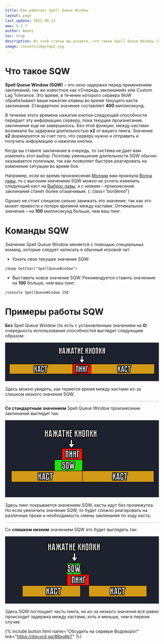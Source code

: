 ```yaml
---
title: Как работает Spell Queue Window 
layout: page
last_update: 2022-09-13
wow: 9.2.7
author: Amani
toc: true
description: Из этой статьи вы узнаете, что такое Spell Queue Window (SQW), также известное как «Очередь заклинаний» или Custom Lag Tolerance, а также зачем оно нужно и как его менять.
image: /assets/img/sqw2.jpg
---
```


# Что такое SQW

**Spell Queue Window (SQW)** – это окно задержки перед применением заклинаний, так же известное как «Очередь заклинаний» или Custom Lag Tolerance. Это время, в течение которого сервера WoW обрабатывают ваши нажатия клавиш во время текущего каста заклинания. Стандартное значение составляет **400** миллисекунд.

В течение этого времени нажатие кнопки следующей способности передает эту информацию серверу, пока текущее произнесение заклинания еще не завершилось. Без этой функции, между кастами возникала бы задержка длительностью **х2** от вашего пинга. Значение **х2** формируется за счет того, что серверу нужно и отправить и получить информацию о нажатии кнопки.

Когда вы ставите заклинание в очередь, то система не дает вам изменить этот выбор. Поэтому уменьшение длительности SQW обычно оказывается полезным, так как позволяет быстрее реагировать на изменение ситуации во время боя.

Например, если во время произнесения [Молнии](https://ru.wowhead.com/spell=188196) вам прокнула [Волна лавы](https://ru.wowhead.com/spell=77756), то с высоким значением SQW можно не успеть изменить следующий каст на [Выброс лавы](https://ru.wowhead.com/spell=51505), а с низким – произнесение заклинаний станет более отзывчивым.
{: class="bordered"}

Однако не стоит слишком сильно занижать это значение, так как это может привести к потере времени между кастами. Оптимальное значение – на **100** миллисекунд больше, чем ваш пинг.

# Команды SQW

Значение Spell Queue Window меняется с помощью специальных команд, которые следует написать в обычный игровой чат:

* Узнать свое текущее значение SQW:
~~~
/dump GetCVar("SpellQueueWindow")
~~~

* Выставить новое значение SQW. Рекомендуется ставить значениие на **100** больше, чем ваш пинг:
~~~
/console SpellQueueWindow 150
~~~


# Примеры работы SQW

**Без** Spell Queue Window (то есть с установленным значением на **0**) очередность использования способностей выглядит следующим образом:

<p align="center">
    <img src="/assets/img/sqw1.jpg"> 
</p>

Здесь можно увидеть, как теряется время между кастами из-за слишком низкого значения SQW. 

<hr style="height:1px;background-color:#bbb">
<p></p>

**Со стандартным значением** Spell Queue Window произнесение заклинаний выглядит так:

<p align="center">
    <img src="/assets/img/sqw2.jpg"> 
</p>

Здесь пинг покрывается значением SQW, касты идут без промежутка. Но если увеличить значение SQW, то будет сложно реагировать на различные проки и необходимость смены заклинания по ходу каста.

<hr style="height:1px;background-color:#bbb">
<p></p>

Со **слишком низким** значением SQW это будет выглядеть так:

<p align="center">
    <img src="/assets/img/sqw3.jpg"> 
</p>
Здесь SQW поглощает часть пинга, но из-за низкого значения всё равно происходит задержка между кастами, хоть и меньше, чем в первом случае.

<p></p>

{% include button.html name="Обсудить на сервере Водоворот" link="https://discord.gg/8Bag6kT" %}  

<p></p>

